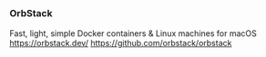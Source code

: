 
##
### OrbStack
Fast, light, simple Docker containers & Linux machines for macOS
https://orbstack.dev/
https://github.com/orbstack/orbstack